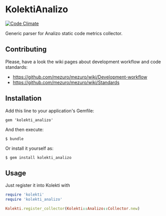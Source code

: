 # KolektiAnalizo

[![Code Climate](https://codeclimate.com/github/mezuro/kolekti_analizo.png)](https://codeclimate.com/github/mezuro/kalibro_client)

Generic parser for Analizo static code metrics collector.

## Contributing

Please, have a look the wiki pages about development workflow and code standards:

* https://github.com/mezuro/mezuro/wiki/Development-workflow
* https://github.com/mezuro/mezuro/wiki/Standards

## Installation

Add this line to your application's Gemfile:

    gem 'kolekti_analizo'

And then execute:

    $ bundle

Or install it yourself as:

    $ gem install kolekti_analizo

## Usage

Just register it into Kolekti with

```ruby
require 'kolekti'
require 'kolekti_analizo'

Kolekti.register_collector(Kolekti::Analizo::Collector.new)
```
